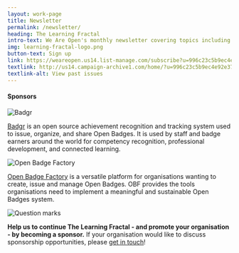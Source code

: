```yaml
---
layout: work-page
title: Newsletter
permalink: /newsletter/
heading: The Learning Fractal
intro-text: We Are Open's monthly newsletter covering topics including Open Badges and micro-credentials, creativity in learning, new frontiers in educational technology, learning pathways, and more!
img: learning-fractal-logo.png
button-text: Sign up
link: https://weareopen.us14.list-manage.com/subscribe?u=996c23c5b9ec4e92e3762a2cc&id=2f78fad2e0
textlink: http://us14.campaign-archive1.com/home/?u=996c23c5b9ec4e92e3762a2cc&id=2f78fad2e0
textlink-alt: View past issues
---
```

<div>
<h4>Sponsors</h4>
</div>
<div class="row">
    <div class="col s12 m7 l4">
      <div class="card">
        <div class="card-logo row center-align">
          <img src="{{ "/" | relative_url }}assets/images/badgr.png" class="responsive-img" alt="Badgr">
          <!--<span class="card-title">Badgr</span>-->
        </div>
        <div class="card-content">
          <p><a href="http://info.badgr.io/">Badgr</a> is an open source achievement recognition and tracking system used to issue, organize, and share Open Badges. It is used by staff and badge earners around the world for competency recognition, professional development, and connected learning.</p>
        </div>
      </div>
     </div>
     <div class="col s12 m7 l4">
	<div class="card">
        <div class="card-logo row center-align">
          <img src="{{ "/" | relative_url }}assets/images/obf.png" class="responsive-img" alt="Open Badge Factory">
          <!--<span class="card-title">Open Badge Factory</span>-->
        </div>
        <div class="card-content">
		<p><a href="https://openbadgefactory.com/">Open Badge Factory</a> is a versatile platform for organisations wanting to create, issue and manage Open Badges. OBF provides the tools organisations need to implement a meaningful and sustainable Open Badges system.</p>
        </div>
      </div>	    
    </div>
    <div class="col s12 m7 l4">
	<div class="card">
        <div class="card-logo row center-align">
          <img src="{{ "/" | relative_url }}assets/images/question.png" class="responsive-img" alt="Question marks">
          <!--<span class="card-title">Sponsorship</span>-->
        </div>
        <div class="card-content">
		<p><strong>Help us to continue The Learning Fractal - and promote your organisation - by becoming a sponsor.</strong> If your organisation would like to discuss sponsorship opportunities, please <a href="mailto:learningfractal@weareopen.coop">get in touch</a>!</p>
        </div>
      </div>	    
    </div>     
	
</div>


                          
